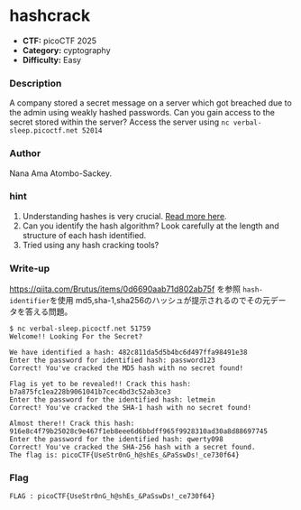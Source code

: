 # hashcrack

- **CTF:** picoCTF 2025
- **Category:** cyptography
- **Difficulty:** Easy

### Description

A company stored a secret message on a server which got breached due to the admin using weakly hashed passwords. Can you gain access to the secret stored within the server?
Access the server using `nc verbal-sleep.picoctf.net 52014`

### Author
Nana Ama Atombo-Sackey.

### hint
1. Understanding hashes is very crucial. [Read more here](https://primer.picoctf.org/#_hashing).
2. Can you identify the hash algorithm? Look carefully at the length and structure of each hash identified.
3. Tried using any hash cracking tools?

### Write-up

https://qiita.com/Brutus/items/0d6690aab71d802ab75f を参照
`hash-identifier`を使用
md5,sha-1,sha256のハッシュが提示されるのでその元データを答える問題。

```
$ nc verbal-sleep.picoctf.net 51759
Welcome!! Looking For the Secret?

We have identified a hash: 482c811da5d5b4bc6d497ffa98491e38
Enter the password for identified hash: password123
Correct! You've cracked the MD5 hash with no secret found!

Flag is yet to be revealed!! Crack this hash: b7a875fc1ea228b9061041b7cec4bd3c52ab3ce3
Enter the password for the identified hash: letmein
Correct! You've cracked the SHA-1 hash with no secret found!

Almost there!! Crack this hash: 916e8c4f79b25028c9e467f1eb8eee6d6bbdff965f9928310ad30a8d88697745
Enter the password for the identified hash: qwerty098
Correct! You've cracked the SHA-256 hash with a secret found. 
The flag is: picoCTF{UseStr0nG_h@shEs_&PaSswDs!_ce730f64}
```

### Flag
`FLAG : picoCTF{UseStr0nG_h@shEs_&PaSswDs!_ce730f64}`
